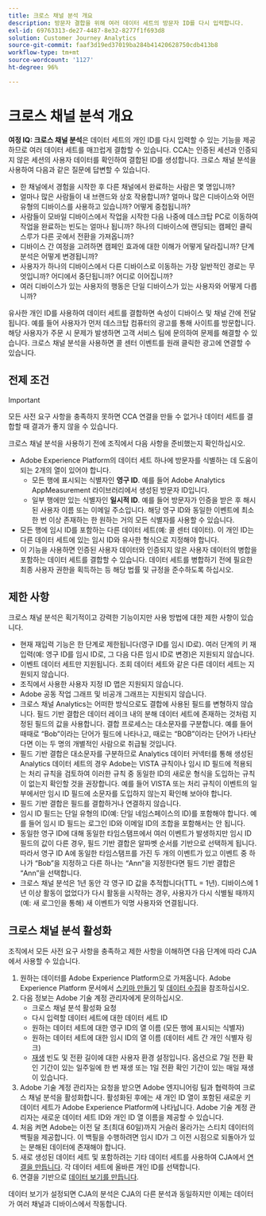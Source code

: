 ```yaml
---
title: 크로스 채널 분석 개요
description: 방문자 결합을 위해 여러 데이터 세트의 방문자 ID를 다시 입력합니다.
exl-id: 69763313-de27-4487-8e32-8277f1f693d8
solution: Customer Journey Analytics
source-git-commit: faaf3d19ed37019ba284b41420628750cdb413b8
workflow-type: tm+mt
source-wordcount: '1127'
ht-degree: 96%

---
```


# 크로스 채널 분석 개요

**여정 IQ: 크로스 채널 분석**&#x200B;은 데이터 세트의 개인 ID를 다시 입력할 수 있는 기능을 제공하므로 여러 데이터 세트를 매끄럽게 결합할 수 있습니다. CCA는 인증된 세션과 인증되지 않은 세션의 사용자 데이터를 확인하여 결합된 ID를 생성합니다. 크로스 채널 분석을 사용하여 다음과 같은 질문에 답변할 수 있습니다.

* 한 채널에서 경험을 시작한 후 다른 채널에서 완료하는 사람은 몇 명입니까?
* 얼마나 많은 사람들이 내 브랜드와 상호 작용합니까? 얼마나 많은 디바이스와 어떤 유형의 디바이스를 사용하고 있습니까? 어떻게 중첩됩니까?
* 사람들이 모바일 디바이스에서 작업을 시작한 다음 나중에 데스크탑 PC로 이동하여 작업을 완료하는 빈도는 얼마나 됩니까? 하나의 디바이스에 랜딩되는 캠페인 클릭스루가 다른 곳에서 전환을 가져옵니까?
* 디바이스 간 여정을 고려하면 캠페인 효과에 대한 이해가 어떻게 달라집니까? 단계 분석은 어떻게 변경됩니까?
* 사용자가 하나의 디바이스에서 다른 디바이스로 이동하는 가장 일반적인 경로는 무엇입니까? 어디에서 중단됩니까? 어디로 이어집니까?
* 여러 디바이스가 있는 사용자의 행동은 단일 디바이스가 있는 사용자와 어떻게 다릅니까?

유사한 개인 ID를 사용하여 데이터 세트를 결합하면 속성이 디바이스 및 채널 간에 전달됩니다. 예를 들어 사용자가 먼저 데스크탑 컴퓨터의 광고를 통해 사이트를 방문합니다. 해당 사용자가 주문 시 문제가 발생하면 고객 서비스 팀에 문의하여 문제를 해결할 수 있습니다. 크로스 채널 분석을 사용하면 콜 센터 이벤트를 원래 클릭한 광고에 연결할 수 있습니다.

## 전제 조건

>[!IMPORTANT]
>
>모든 사전 요구 사항을 충족하지 못하면 CCA 연결을 만들 수 없거나 데이터 세트를 결합할 때 결과가 좋지 않을 수 있습니다.

크로스 채널 분석을 사용하기 전에 조직에서 다음 사항을 준비했는지 확인하십시오.

* Adobe Experience Platform의 데이터 세트 하나에 방문자를 식별하는 데 도움이 되는 2개의 열이 있어야 합니다.
   * 모든 행에 표시되는 식별자인 **영구 ID**. 예를 들어 Adobe Analytics AppMeasurement 라이브러리에서 생성된 방문자 ID입니다.
   * 일부 행에만 있는 식별자인 **일시적 ID**. 예를 들어 방문자가 인증을 받은 후 해시된 사용자 이름 또는 이메일 주소입니다. 해당 영구 ID와 동일한 이벤트에 최소 한 번 이상 존재하는 한 원하는 거의 모든 식별자를 사용할 수 있습니다.
* 모든 행에 임시 ID를 포함하는 다른 데이터 세트(예: 콜 센터 데이터). 이 개인 ID는 다른 데이터 세트에 있는 임시 ID와 유사한 형식으로 지정해야 합니다.
* 이 기능을 사용하면 인증된 사용자 데이터와 인증되지 않은 사용자 데이터의 병합을 포함하는 데이터 세트를 결합할 수 있습니다. 데이터 세트를 병합하기 전에 필요한 최종 사용자 권한을 획득하는 등 해당 법률 및 규정을 준수하도록 하십시오.

## 제한 사항

크로스 채널 분석은 획기적이고 강력한 기능이지만 사용 방법에 대한 제한 사항이 있습니다.

* 현재 재입력 기능은 한 단계로 제한됩니다(영구 ID를 임시 ID로). 여러 단계의 키 재입력(예: 영구 ID를 임시 ID로, 그 다음 다른 임시 ID로 변경)은 지원되지 않습니다.
* 이벤트 데이터 세트만 지원됩니다. 조회 데이터 세트와 같은 다른 데이터 세트는 지원되지 않습니다.
* 조직에서 사용한 사용자 지정 ID 맵은 지원되지 않습니다.
* Adobe 공동 작업 그래프 및 비공개 그래프는 지원되지 않습니다.
* 크로스 채널 Analytics는 어떠한 방식으로도 결합에 사용된 필드를 변형하지 않습니다. 필드 기반 결합은 데이터 레이크 내의 분해 데이터 세트에 존재하는 것처럼 지정된 필드의 값을 사용합니다. 결합 프로세스는 대소문자를 구분합니다. 예를 들어 때때로 “Bob”이라는 단어가 필드에 나타나고, 때로는 “BOB”이라는 단어가 나타난다면 이는 두 명의 개별적인 사람으로 취급될 것입니다.
* 필드 기반 결합은 대소문자를 구분하므로 Analytics 데이터 커넥터를 통해 생성된 Analytics 데이터 세트의 경우 Adobe는 VISTA 규칙이나 임시 ID 필드에 적용되는 처리 규칙을 검토하여 이러한 규칙 중 동일한 ID의 새로운 형식을 도입하는 규칙이 없는지 확인할 것을 권장합니다. 예를 들어 VISTA 또는 처리 규칙이 이벤트의 일부에서만 임시 ID 필드에 소문자를 도입하지 않는지 확인해 보아야 합니다.
* 필드 기반 결합은 필드를 결합하거나 연결하지 않습니다.
* 임시 ID 필드는 단일 유형의 ID(예: 단일 네임스페이스의 ID)를 포함해야 합니다. 예를 들어 임시 ID 필드는 로그인 ID와 이메일 ID의 조합을 포함해서는 안 됩니다.
* 동일한 영구 ID에 대해 동일한 타임스탬프에서 여러 이벤트가 발생하지만 임시 ID 필드의 값이 다른 경우, 필드 기반 결합은 알파벳 순서를 기반으로 선택하게 됩니다. 따라서 영구 ID A에 동일한 타임스탬프를 가진 두 개의 이벤트가 있고 이벤트 중 하나가 “Bob”을 지정하고 다른 하나는 “Ann”을 지정한다면 필드 기반 결합은 “Ann”을 선택합니다.
* 크로스 채널 분석은 1년 동안 각 영구 ID 값을 추적합니다(TTL = 1년). 디바이스에 1년 이상 활동이 없었다가 다시 활동을 시작하는 경우, 사용자가 다시 식별될 때까지(예: 새 로그인을 통해) 새 이벤트가 익명 사용자와 연결됩니다.


## 크로스 채널 분석 활성화

조직에서 모든 사전 요구 사항을 충족하고 제한 사항을 이해하면 다음 단계에 따라 CJA에서 사용할 수 있습니다.

1. 원하는 데이터를 Adobe Experience Platform으로 가져옵니다. Adobe Experience Platform 문서에서 [스키마 만들기](https://experienceleague.adobe.com/docs/experience-platform/xdm/tutorials/create-schema-ui.html) 및 [데이터 수집](https://experienceleague.adobe.com/docs/experience-platform/ingestion/home.html?lang=ko-KR)을 참조하십시오.
1. 다음 정보는 Adobe 기술 계정 관리자에게 문의하십시오.
   * 크로스 채널 분석 활성화 요청
   * 다시 입력할 데이터 세트에 대한 데이터 세트 ID
   * 원하는 데이터 세트에 대한 영구 ID의 열 이름 (모든 행에 표시되는 식별자)
   * 원하는 데이터 세트에 대한 임시 ID의 열 이름 (데이터 세트 간 개인 식별자 링크)
   * [재생](replay.md) 빈도 및 전환 길이에 대한 사용자 환경 설정입니다. 옵션으로 7일 전환 확인 기간이 있는 일주일에 한 번 재생 또는 1일 전환 확인 기간이 있는 매일 재생이 있습니다.
1. Adobe 기술 계정 관리자는 요청을 받으면 Adobe 엔지니어링 팀과 협력하여 크로스 채널 분석을 활성화합니다. 활성화된 후에는 새 개인 ID 열이 포함된 새로운 키 데이터 세트가 Adobe Experience Platform에 나타납니다. Adobe 기술 계정 관리자는 새로운 데이터 세트 ID와 개인 ID 열 이름을 제공할 수 있습니다.
1. 처음 켜면 Adobe는 이전 달 초(최대 60일)까지 거슬러 올라가는 스티치 데이터의 백필을 제공합니다. 이 백필을 수행하려면 임시 ID가 그 이전 시점으로 되돌아가 있는 분해된 데이터에 존재해야 합니다.
1. 새로 생성된 데이터 세트 및 포함하려는 기타 데이터 세트를 사용하여 CJA에서 [연결을 만듭니다](../create-connection.md). 각 데이터 세트에 올바른 개인 ID를 선택합니다.
1. 연결을 기반으로 [데이터 보기를 만듭니다](/help/data-views/create-dataview.md).

<!-- To do: Paragraph on backfill once product and marketing determine the best way forward. -->

데이터 보기가 설정되면 CJA의 분석은 CJA의 다른 분석과 동일하지만 이제는 데이터가 여러 채널과 디바이스에서 작동합니다.
